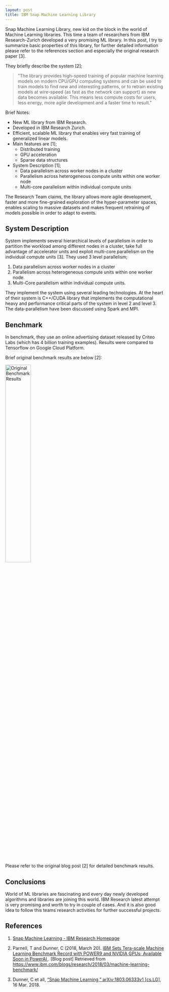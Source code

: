 ```yaml
---
layout: post
title: IBM Snap Machine Learning Library
---
```


Snap Machine Learning Library, new kid on the block in the world of Machine Learning libraries. This time a team of researchers from IBM Research-Zurich developed a very promising ML library. In this post, I try to summarize basic properties of this library, for further detailed information please refer to the references section and especially the original research paper [3].

They briefly describe the system [2]; 
>"The library provides high-speed training of popular machine learning models on modern CPU/GPU computing systems and can be used to train models to find new and interesting patterns, or to retrain existing models at wire-speed (as fast as the network can support) as new data becomes available. This means less compute costs for users, less energy, more agile development and a faster time to result."

Brief Notes:

* New ML library from IBM Research.
* Developed in IBM Research Zurich.
* Efficient, scalable ML library that enables very fast training of generalized linear models.
* Main features are [1]; 
    * Distributed training
    * GPU acceleration
    * Sparse data structures
* System Description [1];
    * Data parallelism across worker nodes in a cluster
    * Parallelism across heterogeneous compute units within one worker node
    * Multi-core parallelism within individual compute units

The Research Team claims, the library allows more agile development, faster and more fine-grained exploration of the hyper-parameter spaces, enables scaling to massive datasets and makes frequent retraining of models possible in order to adapt to events.

## System Description

System implements several hierarchical levels of parallelism in order to partition the workload among different nodes in a cluster, take full advantage of accelerator units and exploit multi-core parallelism on the individual compute units [3]. They used 3 level parallelism;

1. Data parallelism across worker nodes in a cluster
2. Parallelism across heterogeneous compute units within one worker node.
3. Multi-Core parallelism within individual compute units.

They implement the system using several leading technologies. At the heart of their system is C++/CUDA library that implements the computational heavy and performance critical parts of the system in level 2 and level 3. The data-parallelism have been discussed using Spark and MPI.


## Benchmark

In benchmark, they use an online advertising dataset released by Criteo Labs (which has 4 billion training examples). Results were compared to Tensorflow on Google Cloud Platform.

Brief original benchmark results are below [2]:

<img src="https://github.com/ugurcaliskan/ugurcaliskan.github.io/blob/master/images/Criteo-Terabyte-Click-Logs-Benchmark-FINAL.001-524x1024.jpeg" alt="Original Benchmark Results" width="40%" height="40%" />

Please refer to the original blog post [2] for detailed benchmark results.

## Conclusions

World of ML libraries are fascinating and every day newly developed algorithms and libraries are joining this world. IBM Research latest attempt is very promising and worth to try in couple of cases. And it is also good idea to follow this teams research activities for further successful projects.

## References

1. [Snap Machine Learning - IBM Research Homepage](https://www.zurich.ibm.com/snapml/ "Snap Machine Learning Homepage")

2. Parnell, T and Dunner, C (2018, March 20). [IBM Sets Tera-scale Machine Learning Benchmark Record with POWER9 and NVIDIA GPUs; Available Soon in PowerAI ](https://www.ibm.com/blogs/research/2018/03/machine-learning-benchmark/ "Snap Machine Learning benchmark results"). [Blog post] Retrieved from https://www.ibm.com/blogs/research/2018/03/machine-learning-benchmark/

3. Dunner, C et all, [“Snap Machine Learning,” arXiv:1803.06333v1 [cs.LG]](https://arxiv.org/pdf/1803.06333.pdf), 16 Mar. 2018.

